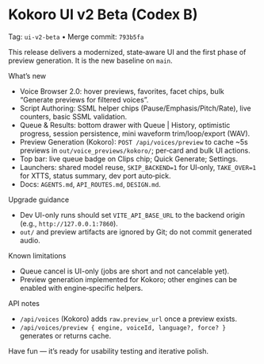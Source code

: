 # Kokoro UI v2 Beta (Codex B)

Tag: `ui-v2-beta`  •  Merge commit: `793b5fa`

This release delivers a modernized, state‑aware UI and the first phase of preview generation. It is the new baseline on `main`.

What’s new
- Voice Browser 2.0: hover previews, favorites, facet chips, bulk “Generate previews for filtered voices”.
- Script Authoring: SSML helper chips (Pause/Emphasis/Pitch/Rate), live counters, basic SSML validation.
- Queue & Results: bottom drawer with Queue | History, optimistic progress, session persistence, mini waveform trim/loop/export (WAV).
- Preview Generation (Kokoro): `POST /api/voices/preview` to cache ~5s previews in `out/voice_previews/kokoro/`; per‑card and bulk UI actions.
- Top bar: live queue badge on Clips chip; Quick Generate; Settings.
- Launchers: shared model reuse, `SKIP_BACKEND=1` for UI‑only, `TAKE_OVER=1` for XTTS, status summary, dev port auto‑pick.
- Docs: `AGENTS.md`, `API_ROUTES.md`, `DESIGN.md`.

Upgrade guidance
- Dev UI-only runs should set `VITE_API_BASE_URL` to the backend origin (e.g., `http://127.0.0.1:7860`).
- `out/` and preview artifacts are ignored by Git; do not commit generated audio.

Known limitations
- Queue cancel is UI-only (jobs are short and not cancelable yet).
- Preview generation implemented for Kokoro; other engines can be enabled with engine‑specific helpers.

API notes
- `/api/voices` (Kokoro) adds `raw.preview_url` once a preview exists.
- `/api/voices/preview { engine, voiceId, language?, force? }` generates or returns cache.

Have fun — it’s ready for usability testing and iterative polish.


